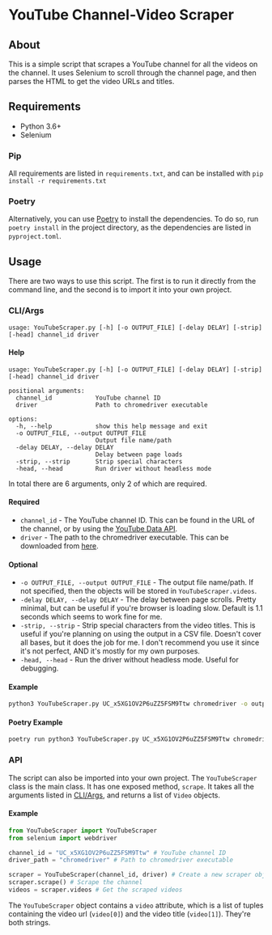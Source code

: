 # YouTube Channel-Video Scraper

## About

This is a simple script that scrapes a YouTube channel for all the videos on the channel. It uses Selenium to scroll through the channel page, and then parses the HTML to get the video URLs and titles.

## Requirements

* Python 3.6+
* Selenium

### Pip

All requirements are listed in `requirements.txt`, and can be installed with `pip install -r requirements.txt`

### Poetry

Alternatively, you can use [Poetry](https://python-poetry.org/) to install the dependencies. To do so, run `poetry install` in the project directory, as the dependencies are listed in `pyproject.toml`.

## Usage

There are two ways to use this script. The first is to run it directly from the command line, and the second is to import it into your own project.

### CLI/Args

```
usage: YouTubeScraper.py [-h] [-o OUTPUT_FILE] [-delay DELAY] [-strip] [-head] channel_id driver
```

#### Help
```
usage: YouTubeScraper.py [-h] [-o OUTPUT_FILE] [-delay DELAY] [-strip] [-head] channel_id driver

positional arguments:
  channel_id            YouTube channel ID
  driver                Path to chromedriver executable

options:
  -h, --help            show this help message and exit
  -o OUTPUT_FILE, --output OUTPUT_FILE
                        Output file name/path
  -delay DELAY, --delay DELAY
                        Delay between page loads
  -strip, --strip       Strip special characters
  -head, --head         Run driver without headless mode
```

In total there are 6 arguments, only 2 of which are required.

#### Required

* `channel_id` - The YouTube channel ID. This can be found in the URL of the channel, or by using the [YouTube Data API](https://developers.google.com/youtube/v3/docs/channels/list).
* `driver` - The path to the chromedriver executable. This can be downloaded from [here](https://chromedriver.chromium.org/downloads).

#### Optional

* `-o OUTPUT_FILE, --output OUTPUT_FILE` - The output file name/path. If not specified, then the objects will be stored in `YouTubeScraper.videos`.
* `-delay DELAY, --delay DELAY` - The delay between page scrolls. Pretty minimal, but can be useful if you're browser is loading slow. Default is 1.1 seconds which seems to work fine for me.
* `-strip, --strip` - Strip special characters from the video titles. This is useful if you're planning on using the output in a CSV file. Doesn't cover all bases, but it does the job for me. I don't recommend you use it since it's not perfect, AND it's mostly for my own purposes.
* `-head, --head` - Run the driver without headless mode. Useful for debugging.

#### Example

```bash
python3 YouTubeScraper.py UC_x5XG1OV2P6uZZ5FSM9Ttw chromedriver -o output.csv -delay 1.5 -head
```

#### Poetry Example

```bash
poetry run python3 YouTubeScraper.py UC_x5XG1OV2P6uZZ5FSM9Ttw chromedriver -o output.csv
```

### API

The script can also be imported into your own project. The `YouTubeScraper` class is the main class. It has one exposed method, `scrape`. It takes all the arguments listed in [CLI/Args](#Help), and returns a list of `Video` objects.

#### Example

```python
from YouTubeScraper import YouTubeScraper
from selenium import webdriver

channel_id = "UC_x5XG1OV2P6uZZ5FSM9Ttw" # YouTube channel ID
driver_path = "chromedriver" # Path to chromedriver executable

scraper = YouTubeScraper(channel_id, driver) # Create a new scraper object
scraper.scrape() # Scrape the channel
videos = scraper.videos # Get the scraped videos
```

The `YouTubeScraper` object contains a `video` attribute, which is a list of tuples containing the video url (`video[0]`) and the video title (`video[1]`). They're both strings.

